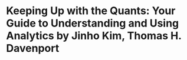 # Keeping Up with the Quants: Your Guide to Understanding and Using Analytics by Jinho Kim, Thomas H. Davenport #
